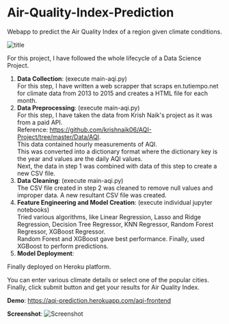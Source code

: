 # Air-Quality-Index-Prediction
Webapp to predict the Air Quality Index of a region given climate conditions.



![title](https://www.visualcapitalist.com/wp-content/uploads/2020/09/how-air-quality-works-prev.png)





For this project, I have followed the whole lifecycle of a Data Science Project.

1. **Data Collection**: (execute main-aqi.py)\
For this step, I have written a web scrapper that scraps en.tutiempo.net for climate data from 2013 to 2015 and creates a HTML file for each month.
2. **Data Preprocessing**: (execute main-aqi.py)\
For this step, I have taken the data from Krish Naik's project as it was from a paid API.\
Reference: https://github.com/krishnaik06/AQI-Project/tree/master/Data/AQI. \
This data contained hourly measurements of AQI.\
This was converted into a dictionary format where the dictionary key is the year and values are the daily AQI values. \
Next, the data in step 1 was combined with data of this step to create a new CSV file.
3. **Data Cleaning**: (execute main-aqi.py)\
The CSV file created in step 2 was cleaned to remove null values and improper data. A new resultant CSV file was created.
4. **Feature Engineering and Model Creation**: (execute individual jupyter notebooks)\
Tried various algorithms, like Linear Regression, Lasso and Ridge Regression, Decision Tree Regressor, KNN Regressor, Random Forest Regressor, XGBoost Regressor.\
Random Forest and XGBoost gave best performance. Finally, used XGBoost to perform predictions.
5. **Model Deployment**:

Finally deployed on Heroku platform.

You can enter various climate details or select one of the popular cities. Finally, click submit button and get your results for Air Quality Index.

**Demo**: https://aqi-prediction.herokuapp.com/aqi-frontend

**Screenshot**:
![Screenshot](https://raw.githubusercontent.com/vneogi199/Air-Quality-Index-Prediction/master/demo.png)
